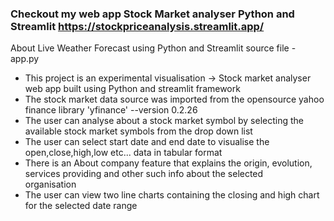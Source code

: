 ### Checkout my web app **Stock Market analyser** Python and Streamlit https://stockpriceanalysis.streamlit.app/

About Live Weather Forecast using Python and Streamlit
source file - app.py

- This project is an experimental visualisation -> Stock market analyser web app built using Python and streamlit framework 
- The stock market data source was imported from the opensource yahoo finance library 'yfinance' --version 0.2.26
- The user can analyse about a stock market symbol by selecting the available stock market symbols from the drop down list 
- The user can select start date and end date to visualise the open,close,high,low etc... data in tabular format 
- There is an About company feature that explains the origin, evolution, services providing and other such info about the selected  
   organisation
- The user can view two line charts containing the closing and high chart for the selected date range 
